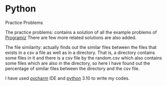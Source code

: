 # Python
Practice Problems

The practice problems: contains a solution of all the example problems of [Programiz](https://www.programiz.com/python-programming/examples)
There are few more related solutions are also added.

The file similarity: actually finds out the similar files between the files that exists in a csv a file as well as in a directory.
That is, a directory contains some files in it and there is a csv file by the random.csv which also contains some files which are also in the directory, so here I have found out the percentage of similar files between the directory and the csv file.

I have used [pycharm](https://www.jetbrains.com/pycharm/) IDE and [python](https://www.python.org/) 3.10 to write my codes.

